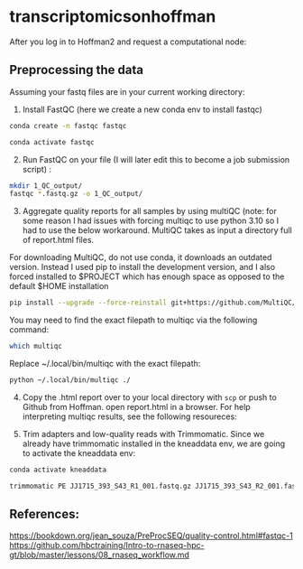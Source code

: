 # transcriptomicsonhoffman

After you log in to Hoffman2 and request a computational node: 

## Preprocessing the data 

Assuming your fastq files are in your current working directory:

1. Install FastQC (here we create a new conda env to install fastqc)
```bash
conda create -n fastqc fastqc
```

```bash
conda activate fastqc
```

2. Run FastQC on your file (I will later edit this to become a job submission script) :
```bash
mkdir 1_QC_output/
fastqc *.fastq.gz -o 1_QC_output/
```

3. Aggregate quality reports for all samples by using multiQC (note: for some reason I had issues with forcing multiqc to use python 3.10 so I had to use the below workaround. MultiQC takes as input a directory full of report.html files.

For downloading MultiQC, do not use conda, it downloads an outdated version. Instead I used pip to install the development version, and I also forced installed to $PROJECT which has enough space as opposed to the default $HOME installation

```bash
pip install --upgrade --force-reinstall git+https://github.com/MultiQC/MultiQC.git -t /u/project/jpjacobs/jpjacobs/rna_seq/
```
You may need to find the exact filepath to multiqc via the following command:
```bash
which multiqc
```
Replace ~/.local/bin/multiqc with the exact filepath:

```bash
python ~/.local/bin/multiqc ./
``` 

4. Copy the .html report over to your local directory with `scp` or push to Github from Hoffman. open report.html in a browser. For help interpreting multiqc results, see the following resoureces:

5. Trim adapters and low-quality reads with Trimmomatic. Since we already have trimmomatic installed in the kneaddata env, we are going to activate the kneaddata env:
```bash
conda activate kneaddata
```
```bash
trimmomatic PE JJ1715_393_S43_R1_001.fastq.gz JJ1715_393_S43_R2_001.fastq.gz output_forward_paired.fq.gz output_forward_unpaired.fq.gz output_reverse_paired.fq.gz output_reverse_unpaired.fq.gz ILLUMINACLIP:/u/home/j/jpjacobs/project-jpjacobs/software_rna_seq/Trimmomatic/trimmomatic-0.39/adapters/TruSeq3-PE.fa:2:30:10:2:True LEADING:3 TRAILING:3 MINLEN:36
```

## References: 
https://bookdown.org/jean_souza/PreProcSEQ/quality-control.html#fastqc-1 
https://github.com/hbctraining/Intro-to-rnaseq-hpc-gt/blob/master/lessons/08_rnaseq_workflow.md
